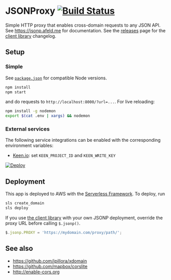 # JSONProxy [![Build Status](https://travis-ci.org/afeld/jsonp.png?branch=master)](https://travis-ci.org/afeld/jsonp)

Simple HTTP proxy that enables cross-domain requests to any JSON API. See https://jsonp.afeld.me for documentation. See the [releases](https://github.com/afeld/jsonp/releases) page for the [client library](jsonp.js) changelog.

## Setup

### Simple

See [`package.json`](package.json) for compatible Node versions.

```bash
npm install
npm start
```

and do requests to `http://localhost:8000/?url=...`. For live reloading:

```sh
npm install -g nodemon
export $(cat .env | xargs) && nodemon
```

### External services

The following service integrations can be enabled with the corresponding environment variables:

* [Keen.io](https://keen.io/): set `KEEN_PROJECT_ID` and `KEEN_WRITE_KEY`

[![Deploy](https://www.herokucdn.com/deploy/button.svg)](https://heroku.com/deploy)

## Deployment

This app is deployed to AWS with the [Serverless Framework](https://serverless.com/framework/docs/). To deploy, run

```sh
sls create_domain
sls deploy
```

If you use [the client library](jsonp.js) with your own JSONP deployment, override the proxy URL before calling `$.jsonp()`.

```javascript
$.jsonp.PROXY = 'https://mydomain.com/proxy/path/';
```

## See also

* https://github.com/jpillora/xdomain
* https://github.com/mapbox/corslite
* http://enable-cors.org
